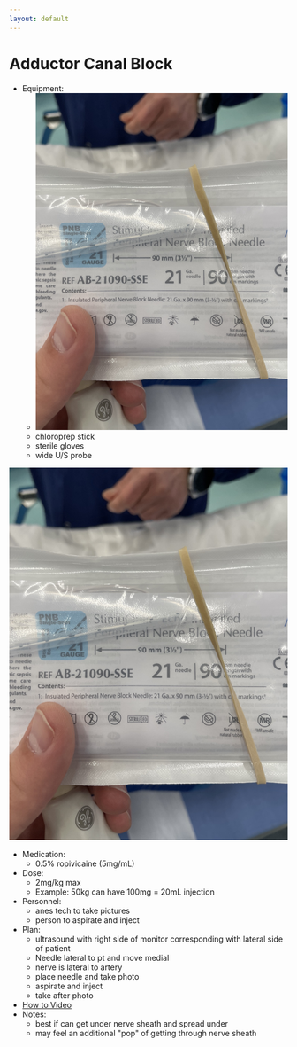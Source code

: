 ```yaml
---
layout: default
---
```


# Adductor Canal Block

* Equipment: 
  * ![21g, 90mm needle](./_images/21g_90mm.jpg)
  * chloroprep stick
  * sterile gloves
  * wide U/S probe

![Block Needle](./_images/21g_90mm.jpg)

* Medication: 
  * 0.5% ropivicaine (5mg/mL)
* Dose: 
  * 2mg/kg max
  * Example: 50kg can have 100mg = 20mL injection
* Personnel: 
  * anes tech to take pictures
  * person to aspirate and inject
* Plan: 
  * ultrasound with right side of monitor corresponding with lateral side of patient
  * Needle lateral to pt and move medial
  * nerve is lateral to artery
  * place needle and take photo
  * aspirate and inject
  * take after photo
* [How to Video](https://youtu.be/aiW_rQRKpnw)
* Notes:
  * best if can get under nerve sheath and spread under
  * may feel an additional "pop" of getting through nerve sheath
